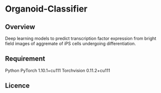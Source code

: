 # Organoid-Classifier

## Overview
Deep learning models to predict transcription factor expression from bright field images of aggremate of iPS cells undergoing differentiation. 


## Requirement
Python 
PyTorch 1.10.1+cu111
Torchvision 0.11.2+cu111



## Licence


